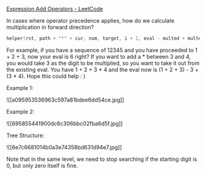 [Expression Add Operators - LeetCode](https://leetcode.com/problems/expression-add-operators/description/)

In cases where operator precedence applies, how do we calculate multiplication in forward direction?

```cpp
helper(rst, path + "*" + cur, num, target, i + 1, eval - multed + multed * cur, multed * cur );
```

For example, if you have a sequence of 12345 and you have proceeded to 1 + 2 + 3, now your eval is 6 right? If you want to add a * between 3 and 4, you would take 3 as the digit to be multiplied, so you want to take it out from the existing eval. You have 1 + 2 + 3 * 4 and the eval now is (1 + 2 + 3) - 3 + (3 * 4). Hope this could help : )

Example 1: 

![[a095953536963c597a81bdee6dd54ce.jpg]]

Example 2:

![[695855441900dc6c306bbc02fba6d5f.jpg]]

Tree Structure:

![[6e7c6681014b0a3e74358bd631d94e7.jpg]]

Note that in the same level, we need to stop searching if the starting digit is 0, but only zero itself is fine. 